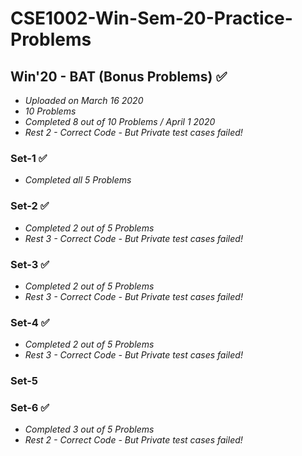 # CSE1002-Win-Sem-20-Practice-Problems

## Win'20 - BAT (Bonus Problems) ✅
* *Uploaded on March 16 2020*
* *10 Problems*
* *Completed 8 out of 10 Problems / April 1 2020*
* *Rest 2 - Correct Code - But Private test cases failed!*

### Set-1 ✅
* *Completed all 5 Problems*

### Set-2 ✅
* *Completed 2 out of 5 Problems*
* *Rest 3 - Correct Code - But Private test cases failed!*

### Set-3 ✅
* *Completed 2 out of 5 Problems*
* *Rest 3 - Correct Code - But Private test cases failed!*

### Set-4 ✅
* *Completed 2 out of 5 Problems*
* *Rest 3 - Correct Code - But Private test cases failed!*

### Set-5

### Set-6 ✅
* *Completed 3 out of 5 Problems*
* *Rest 2 - Correct Code - But Private test cases failed!*
